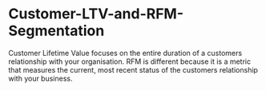 # Customer-LTV-and-RFM-Segmentation
Customer Lifetime Value focuses on the entire duration of a customers relationship with your organisation. RFM is different because it is a metric that measures the current, most recent status of the customers relationship with your business.
